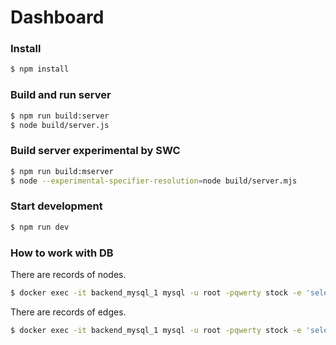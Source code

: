 # Dashboard

### Install

```bash
$ npm install
```

### Build and run server

```bash
$ npm run build:server
$ node build/server.js
```

### Build server experimental by SWC

```bash
$ npm run build:mserver
$ node --experimental-specifier-resolution=node build/server.mjs
```

### Start development

```bash
$ npm run dev
```

### How to work with DB

There are records of nodes.

```bash
$ docker exec -it backend_mysql_1 mysql -u root -pqwerty stock -e 'select hex(id),`type`,entity from entities\G';
```

There are records of edges.

```bash
$ docker exec -it backend_mysql_1 mysql -u root -pqwerty stock -e 'select hex(subject),predicate,hex(object) from triples\G';
```
